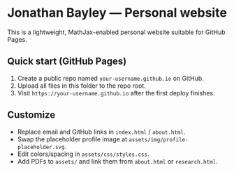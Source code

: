 # Jonathan Bayley — Personal website

This is a lightweight, MathJax-enabled personal website suitable for GitHub Pages.

## Quick start (GitHub Pages)
1. Create a public repo named `your-username.github.io` on GitHub.
2. Upload all files in this folder to the repo root.
3. Visit `https://your-username.github.io` after the first deploy finishes.

## Customize
- Replace email and GitHub links in `index.html` / `about.html`.
- Swap the placeholder profile image at `assets/img/profile-placeholder.svg`.
- Edit colors/spacing in `assets/css/styles.css`.
- Add PDFs to `assets/` and link them from `about.html` or `research.html`.
